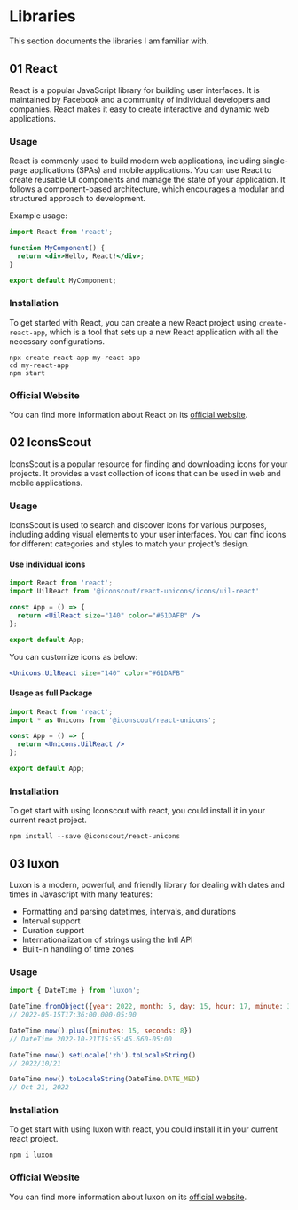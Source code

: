 # Libraries

This section documents the libraries I am familiar with.

## 01 React

React is a popular JavaScript library for building user interfaces. It is maintained by Facebook and a community of individual developers and companies. React makes it easy to create interactive and dynamic web applications.

### Usage

React is commonly used to build modern web applications, including single-page applications (SPAs) and mobile applications. You can use React to create reusable UI components and manage the state of your application. It follows a component-based architecture, which encourages a modular and structured approach to development.

Example usage:

```jsx
import React from 'react';

function MyComponent() {
  return <div>Hello, React!</div>;
}

export default MyComponent;
```
### Installation

To get started with React, you can create a new React project using `create-react-app`, which is a tool that sets up a new React application with all the necessary configurations.

```shell
npx create-react-app my-react-app
cd my-react-app
npm start
```

### Official Website

You can find more information about React on its [official website](https://react.dev/).

## 02 IconsScout

IconsScout is a popular resource for finding and downloading icons for your projects. It provides a vast collection of icons that can be used in web and mobile applications.

### Usage

IconsScout is used to search and discover icons for various purposes, including adding visual elements to your user interfaces. You can find icons for different categories and styles to match your project's design.

#### Use individual icons

```jsx
import React from 'react';
import UilReact from '@iconscout/react-unicons/icons/uil-react'

const App = () => {
  return <UilReact size="140" color="#61DAFB" />
};

export default App;
```

You can customize icons as below:
```jsx
<Unicons.UilReact size="140" color="#61DAFB" 
```

#### Usage as full Package
```jsx
import React from 'react';
import * as Unicons from '@iconscout/react-unicons';

const App = () => {
  return <Unicons.UilReact />
};

export default App;
```

### Installation
To get start with using Iconscout with react, you could install it in your current react project.

```shell
npm install --save @iconscout/react-unicons
```

## 03 luxon

Luxon is a modern, powerful, and friendly library for dealing with dates and times in Javascript with many features:

- Formatting and parsing datetimes, intervals, and durations
- Interval support
- Duration support
- Internationalization of strings using the Intl API
- Built-in handling of time zones

### Usage

```jsx
import { DateTime } from 'luxon';

DateTime.fromObject({year: 2022, month: 5, day: 15, hour: 17, minute: 36})
// 2022-05-15T17:36:00.000-05:00

DateTime.now().plus({minutes: 15, seconds: 8})	
// DateTime 2022-10-21T15:55:45.660-05:00 

DateTime.now().setLocale('zh').toLocaleString()	
// 2022/10/21

DateTime.now().toLocaleString(DateTime.DATE_MED)	
// Oct 21, 2022
```
### Installation
To get start with using luxon with react, you could install it in your current react project.

```shell
npm i luxon
```

### Official Website

You can find more information about luxon on its [official website](https://moment.github.io/luxon/#/?id=luxon).
